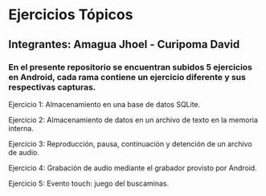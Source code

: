 # Ejercicios Tópicos

##  Integrantes: Amagua Jhoel - Curipoma David
### En el presente repositorio se encuentran subidos 5 ejercicios en Android, cada rama contiene un ejercicio diferente y sus respectivas capturas.

Ejercicio 1: Almacenamiento en una base de datos SQLite.

Ejercicio 2: Almacenamiento de datos en un archivo de texto en la memoria interna.

Ejercicio 3: Reproducción, pausa, continuación y detención de un archivo de audio.

Ejercicio 4: Grabación de audio mediante el grabador provisto por Android.

Ejercicio 5: Evento touch: juego del buscaminas.
